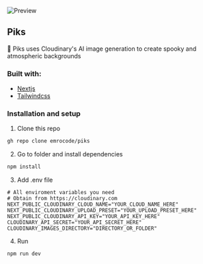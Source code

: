 ![Preview]

## Piks

🎃 Piks uses Cloudinary's AI image generation to create spooky and atmospheric backgrounds

### Built with:

- [Nextjs]
- [Tailwindcss]

### Installation and setup

1. Clone this repo

```bash
gh repo clone emrocode/piks
```

2. Go to folder and install dependencies

```bash
npm install
```

3. Add .env file

```env
# All enviroment variables you need
# Obtain from https://cloudinary.com
NEXT_PUBLIC_CLOUDINARY_CLOUD_NAME="YOUR_CLOUD_NAME_HERE"
NEXT_PUBLIC_CLOUDINARY_UPLOAD_PRESET="YOUR_UPLOAD_PRESET_HERE"
NEXT_PUBLIC_CLOUDINARY_API_KEY="YOUR_API_KEY_HERE"
CLOUDINARY_API_SECRET="YOUR_API_SECRET_HERE"
CLOUDINARY_IMAGES_DIRECTORY="DIRECTORY_OR_FOLDER"
```

4. Run

```bash
npm run dev
```

[Preview]: https://github.com/user-attachments/assets/195ee7c6-09ec-4b5c-964f-62a5947ec377
[Nextjs]: https://nextjs.org
[Tailwindcss]: https://tailwindcss.com/
